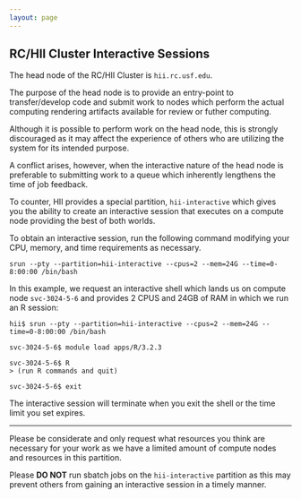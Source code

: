 ```yaml
---
layout: page
---
```


## RC/HII Cluster Interactive Sessions

The head node of the RC/HII Cluster is `hii.rc.usf.edu`.

The purpose of the head node is to provide an entry-point to transfer/develop code and submit work
to nodes which perform the actual computing rendering artifacts available for review or futher computing.

Although it is possible to perform work on the head node, this is strongly discouraged
as it may affect the experience of others who are utilizing the system for its intended purpose.

A conflict arises, however, when the interactive nature of the head node is preferable to submitting work to a queue
which inherently lengthens the time of job feedback.

To counter, HII provides a special partition, `hii-interactive` which gives you the ability to create an interactive session that
executes on a compute node providing the best of both worlds.

To obtain an interactive session, run the following command modifying your CPU, memory, and time requirements as necessary.

```
srun --pty --partition=hii-interactive --cpus=2 --mem=24G --time=0-8:00:00 /bin/bash
```

In this example, we request an interactive shell which lands us on compute node `svc-3024-5-6` and
provides 2 CPUS and 24GB of RAM in which we run an R session:

```
hii$ srun --pty --partition=hii-interactive --cpus=2 --mem=24G --time=0-8:00:00 /bin/bash

svc-3024-5-6$ module load apps/R/3.2.3

svc-3024-5-6$ R
> (run R commands and quit)

svc-3024-5-6$ exit
```

The interactive session will terminate when you exit the shell or the time limit you set expires.

---

Please be considerate and only request what resources you think are necessary for your work
as we have a limited amount of compute nodes and resources in this partition.

Please **DO NOT** run sbatch jobs on the `hii-interactive` partition as this may prevent others from gaining an
interactive session in a timely manner.

